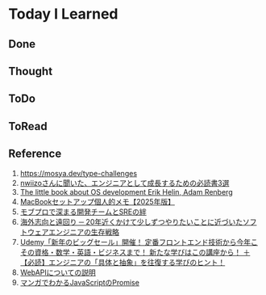 # Today I Learned

## Done

## Thought

## ToDo

## ToRead

## Reference
1. https://mosya.dev/type-challenges
2. [nwiizoさんに聞いた、エンジニアとして成長するための必読書3選](https://techtrain.dev/media/articles/j6q74oi10vz)
3. [The little book about OS development
Erik Helin, Adam Renberg](https://littleosbook.github.io/)
4. [MacBookセットアップ個人的メモ【2025年版】](https://zenn.dev/karaage0703/articles/a1ee72f22882e9)
5. [モブプロで深まる開発チームとSREの絆](https://zenn.dev/globis/articles/globis-sre-waiwai-mob-programing)
6. [海外志向と遠回り ─ 20年近くかけて少しずつやりたいことに近づいたソフトウェアエンジニアの生存戦略](https://www.pasonacareer.jp/article/geek180823/)
7. [Udemy「新年のビッグセール」開催！ 定番フロントエンド技術から今年こその資格・数学・英語・ビジネスまで！ 新たな学びはこの講座から！ ＋【必読】エンジニアの「具体と抽象」を往復する学びのヒント！](https://hatenanews.com/articles/2025/01/02/103000)
8. [WebAPIについての説明](https://qiita.com/busyoumono99/items/9b5ffd35dd521bafce47#%E3%81%AF%E3%81%98%E3%82%81%E3%81%AB)
9. [マンガでわかるJavaScriptのPromise](https://crocro.com/write/manga_js_promise/)